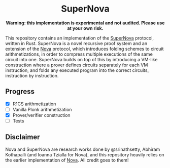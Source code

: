 <div align="center">
    <h1>
        SuperNova
    </h1>

**Warning: this implementation is experimental and not audited. Please use at your own risk.**
</div>

This repository contains an implementation of the [SuperNova](https://eprint.iacr.org/2022/1758) protocol, written in Rust. SuperNova is a novel recursive proof system and an extension of the [Nova](https://eprint.iacr.org/2021/370) protocol, which introduces folding schemes to circuit arithmetizations, in order to compress multiple executions of the same circuit into one. SuperNova builds on top of this by introducing a VM-like construction where a prover defines circuits separately for each VM instruction, and folds any executed program into the correct circuits, instruction by instruction.

## Progress

- [x] R1CS arithmetization
- [ ] Vanilla Plonk arithmetization
- [x] Prover/verifier construction
- [ ] Tests

## Disclaimer

Nova and SuperNova are research works done by @srinathsetty, Abhiram Kothapalli (and Ioanna Tzialla for Nova), and this repository heavily relies on the earlier implementation of [Nova](https://github.com/microsoft/Nova). All credit goes to them!
